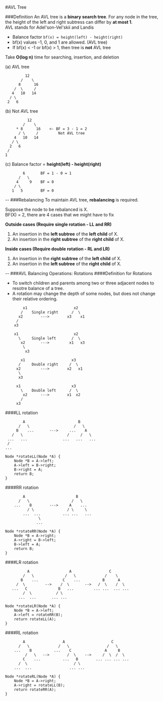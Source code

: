 #AVL Tree

###Definition
An AVL tree is a **binary search tree**. For any node in the tree, the height of the left and right subtress can differ by **at most 1**.  
AVL stands for Adel'son-Vel'skii and Landis

* Balance factor `bf(x) = height(left) - height(right)`
* bf(x) values -1, 0, and 1 are allowed. (AVL tree)
* If bf(x) < -1 or bf(x) > 1, then tree is **not** AVL tree

Take **O(log n)** time for searching, insertion, and deletion

(a) AVL tree

```
		 12
	   /    \
	  8      16
    /  \     /
   4   10   14
  / \
 2   6
```

(b) Not AVL tree

```
		  12
		/    \
     * 8      16	<- BF = 3 - 1 = 2
      / \     /			Not AVL tree
    4   10   14
   / \
  2   6
 /
1
```

(c) Balance factor = **height(left) - height(right)**

```
		6		BF = 1 - 0 = 1
	  /   \
     4     9	BF = 0
    / \
   1   5		BF = 0
```
--
###Rebalancing
To maintain AVL tree, **rebalancing** is required.

Suppose the node to be rebalanced is X.  
BF(X) = 2, there are 4 cases that we might have to fix

**Outside cases (Require single rotation - LL and RR)**  
1) An insertion in the **left subtree** of the **left child** of X.  
2) An insertion in the **right subtree** of the **right child** of X.

**Inside cases (Require double rotation - RL and LR)**  
1) An insertion in the **right subtree** of the **left child** of X.  
2) An insertion in the **left subtree** of the **right child** of X.

--
###AVL Balancing Operations: Rotations
####Definition for Rotations
* To switch children and parents among two or three adjacent nodes to resotre balance of a tree.
* A rotation may change the depth of some nodes, but does not change their relative ordering.

```
		x1					   x2
	   /	Single right      /  \
	  x2		--->		x3    x1
	 /
	x3
```
```
	x1						   x2
	  \		Single left		  /  \
	   x2		--->		 x1   x3
		\
		 x3
```
```
	   x1					  x3
	  /		Double right	 /  \
	 x2			--->		x2   x1
	  \
	  x3
```
```
     x1					      x3
	   \	Double left		 /  \
		x2		--->		x1  x2
	   /
	 x3
```

####LL rotation
```
		A						 B
	  /   \					   /   \
     B    ...		--->	 ...    A
   /   \					/	  /   \
 ...   ...				  ...	...   ...
 /
...
```
```
Node *rotateLL(Node *A) {
	Node *B = A->left;
	A->left = B->right;
	B->right = A;
	return B;
}
```

####RR rotation
```
	    A					    B
	  /   \					  /   \
    ...    B		--->	 A    ...
	      / \			    / \     \
        ...  ...	      ... ...   ...
			   \
			  ...
```
```
Node *rotateRR(Node *A) {
	Node *B = A->right;
	A->right = B->left;
	B->left = A;
	return B;
}
```

####LR rotation
```
		  A					 A			       C
	    /   \			   /   \		     /    \
       B    ...      	  C    ...          B      A
     /  \		  -->    /  \		-->   /  \    /  \
   ...   C         	    B   ...         ... ...  ... ...
        /  \	   	   / \
      ...  ...	 	 ... ...
```
```
Node *rotateLR(Node *A) {
	Node *B = A->left;
	A->left = rotateRR(B);
	return rotateLL(A);
}
```

####RL rotation
```
		A			      A						C
	  /   \			    /   \				  /   \
	...    B		  ...    C				 A	   B
		 /   \	 -->        /  \	-->		/  \  /  \
	    C    ...		  ...   B		 ... ... ... ...
	  /  \				 	   / \
	...  ...				 ... ...
```
```
Node *rotateRL(Node *A) {
	Node *B = A->right;
	A->right = rotateLL(B);
	return rotateRR(A);
}
```
